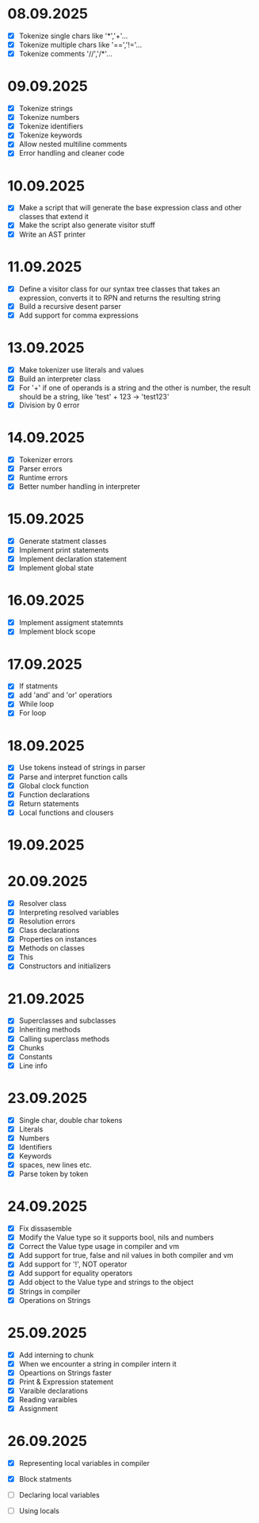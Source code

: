 # 08.09.2025
- [x] Tokenize single chars like '*','+'...
- [x] Tokenize multiple chars like '==','!='...
- [x] Tokenize comments '//','/*'...

# 09.09.2025
- [x] Tokenize strings
- [x] Tokenize numbers
- [x] Tokenize identifiers
- [x] Tokenize keywords
- [x] Allow nested multiline comments
- [x] Error handling and cleaner code

# 10.09.2025
- [x] Make a script that will generate the base expression class and other classes that extend it
- [x] Make the script also generate visitor stuff
- [x] Write an AST printer

# 11.09.2025
- [x] Define a visitor class for our syntax tree classes that takes an expression, converts it to RPN and returns the resulting string
- [x] Build a recursive desent parser
- [x] Add support for comma expressions

# 13.09.2025
- [x] Make tokenizer use literals and values
- [x] Build an interpreter class
- [x] For '+' if one of operands is a string and the other is number, the result should be a string, like 'test' + 123 -> 'test123'
- [x] Division by 0 error

# 14.09.2025
- [x] Tokenizer errors
- [x] Parser errors
- [x] Runtime errors
- [x] Better number handling in interpreter

# 15.09.2025
- [x] Generate statment classes
- [x] Implement print statements
- [x] Implement declaration statement
- [x] Implement global state

# 16.09.2025
- [x] Implement assigment statemnts
- [x] Implement block scope

# 17.09.2025
- [x] If statments
- [x] add 'and' and 'or' operatiors
- [x] While loop
- [x] For loop

# 18.09.2025
- [x] Use tokens instead of strings in parser
- [x] Parse and interpret function calls
- [x] Global clock function
- [x] Function declarations
- [x] Return statements
- [x] Local functions and clousers

# 19.09.2025

# 20.09.2025
- [x] Resolver class
- [x] Interpreting resolved variables
- [x] Resolution errors
- [x] Class declarations
- [x] Properties on instances
- [x] Methods on classes
- [x] This
- [x] Constructors and initializers

# 21.09.2025
- [x] Superclasses and subclasses
- [x] Inheriting methods
- [x] Calling superclass methods
- [x] Chunks
- [x] Constants 
- [x] Line info

# 23.09.2025
- [x] Single char, double char tokens
- [x] Literals
- [x] Numbers
- [x] Identifiers
- [x] Keywords
- [x] spaces, new lines etc.
- [x] Parse token by token

# 24.09.2025
- [x] Fix dissasemble
- [x] Modify the Value type so it supports bool, nils and numbers
- [x] Correct the Value type usage in compiler and vm
- [x] Add support for true, false and nil values in both compiler and vm
- [x] Add support for '!', NOT operator
- [x] Add support for equality operators
- [x] Add object to the Value type and strings to the object
- [x] Strings in compiler
- [x] Operations on Strings

# 25.09.2025
- [x] Add interning to chunk
- [x] When we encounter a string in compiler intern it
- [x] Opeartions on Strings faster
- [x] Print & Expression statement
- [x] Varaible declarations
- [x] Reading varaibles
- [x] Assignment

# 26.09.2025
- [x] Representing local variables in compiler
- [x] Block statments
- [ ] Declaring local variables
- [ ] Using locals




